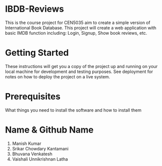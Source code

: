 # IBDB-Reviews
This is the course project for CEN5035 aim to create a simple version of International Book Database. This project will create a web application with basic IMDB function including: Login, Signup, Show book reviews, etc.

# Getting Started
These instructions will get you a copy of the project up and running on your local machine for development and testing purposes. See deployment for notes on how to deploy the project on a live system.

# Prerequisites
What things you need to install the software and how to install them

# Name & Github Name

1. Manish Kumar 
2. Srikar Chowdary Kantamani
3. Bhuvana Venkatesh
4. Vaishali Unnikrishnan Latha
